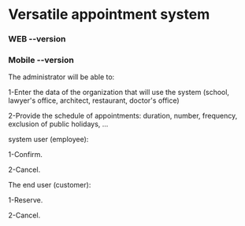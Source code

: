 # Versatile appointment system

### WEB --version
### Mobile --version

The administrator will be able to:

1-Enter the data of the organization that will use the system (school, lawyer's office, architect, restaurant, doctor's office)

2-Provide the schedule of appointments: duration, number, frequency, exclusion of public holidays, ...



system user (employee):

1-Confirm.

2-Cancel.



The end user (customer):

1-Reserve.

2-Cancel.
